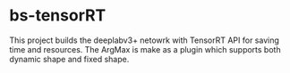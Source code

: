 # bs-tensorRT
This project builds the deeplabv3+ netowrk with TensorRT API for saving time and resources.
The ArgMax is make as a plugin which supports both dynamic shape and fixed shape.
